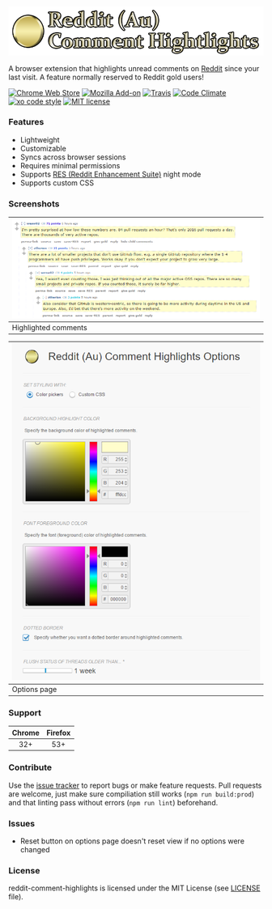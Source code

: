 ![](img/Logo.png)

A browser extension that highlights unread comments on [Reddit](https://www.reddit.com) since your last visit. A feature normally reserved to Reddit gold users!

[![Chrome Web Store](https://img.shields.io/chrome-web-store/v/jeodebnjeecpbmbgimbpinccfkihhjid.svg?style=flat)](https://chrome.google.com/webstore/detail/jeodebnjeecpbmbgimbpinccfkihhjid)
[![Mozilla Add-on](https://img.shields.io/amo/v/reddit-comment-highlights.svg)](https://addons.mozilla.org/firefox/addon/reddit-comment-highlights/)
[![Travis](https://img.shields.io/travis/aesy/reddit-comment-highlights.svg?style=flat)](https://travis-ci.org/aesy/reddit-comment-highlights)
[![Code Climate](https://api.codeclimate.com/v1/badges/de8d64dcf4384aee9014/maintainability)](https://codeclimate.com/github/aesy/reddit-comment-highlights)
[![xo code style](https://img.shields.io/badge/code%20style-%20XO-67d5c5.svg?style=flat)](https://github.com/sindresorhus/xo)
[![MIT license](https://img.shields.io/github/license/aesy/reddit-comment-highlights.svg?style=flat)](https://github.com/aesy/reddit-comment-highlights/blob/master/LICENSE)

### Features
* Lightweight
* Customizable
* Syncs across browser sessions
* Requires minimal permissions
* Supports [RES (Reddit Enhancement Suite)](https://redditenhancementsuite.com/) night mode
* Supports custom CSS

### Screenshots
![](img/Screenshot_highlight.png) |
--------------------------------- |
Highlighted comments              |

![](img/Screenshot_options.png)   |
--------------------------------- |
Options page                      |

### Support
| Chrome | Firefox |
|:------:|:-------:|
| 32+    | 53+     |

### Contribute
Use the [issue tracker](https://github.com/aesy/reddit-comment-highlights/issues) to report bugs or make feature requests.
Pull requests are welcome, just make sure compiliation still works (`npm run build:prod`) 
and that linting pass without errors (`npm run lint`) beforehand.

### Issues
- Reset button on options page doesn't reset view if no options were changed

### License
reddit-comment-highlights is licensed under the MIT License (see [LICENSE](./blob/master/LICENSE) file).
